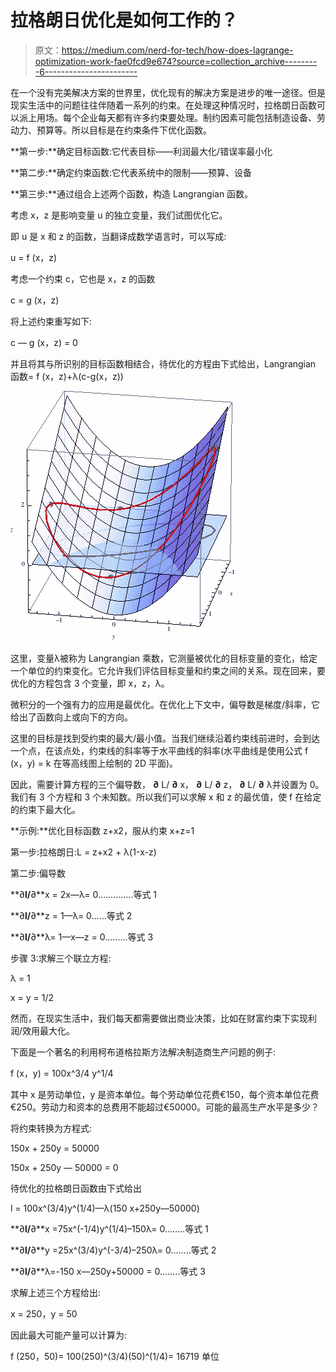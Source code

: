 # 拉格朗日优化是如何工作的？

> 原文：<https://medium.com/nerd-for-tech/how-does-lagrange-optimization-work-fae0fcd9e674?source=collection_archive---------6----------------------->

在一个没有完美解决方案的世界里，优化现有的解决方案是进步的唯一途径。但是现实生活中的问题往往伴随着一系列的约束。在处理这种情况时，拉格朗日函数可以派上用场。每个企业每天都有许多约束要处理。制约因素可能包括制造设备、劳动力、预算等。所以目标是在约束条件下优化函数。

**第一步:**确定目标函数:它代表目标——利润最大化/错误率最小化

**第二步:**确定约束函数:它代表系统中的限制——预算、设备

**第三步:**通过组合上述两个函数，构造 Langrangian 函数。

考虑 x，z 是影响变量 u 的独立变量，我们试图优化它。

即 u 是 x 和 z 的函数，当翻译成数学语言时，可以写成:

u = f (x，z)

考虑一个约束 c，它也是 x，z 的函数

c = g (x，z)

将上述约束重写如下:

c — g (x，z) = 0

并且将其与所识别的目标函数相结合，待优化的方程由下式给出，Langrangian 函数= f (x，z)+λ(c-g(x，z))

![](img/40f3f2bc1447d2728f9dc01b922c88ec.png)

这里，变量λ被称为 Langrangian 乘数，它测量被优化的目标变量的变化，给定一个单位的约束变化。它允许我们评估目标变量和约束之间的关系。现在回来，要优化的方程包含 3 个变量，即 x，z，λ。

微积分的一个强有力的应用是最优化。在优化上下文中，偏导数是梯度/斜率，它给出了函数向上或向下的方向。

这里的目标是找到受约束的最大/最小值。当我们继续沿着约束线前进时，会到达一个点，在该点处，约束线的斜率等于水平曲线的斜率(水平曲线是使用公式 f (x，y) = k 在等高线图上绘制的 2D 平面)。

因此，需要计算方程的三个偏导数， **∂** L/ **∂** x， **∂** L/ **∂** z， **∂** L/ **∂** λ并设置为 0。我们有 3 个方程和 3 个未知数。所以我们可以求解 x 和 z 的最优值，使 f 在给定的约束下最大化。

**示例:**优化目标函数 z+x2，服从约束 x+z=1

第一步:拉格朗日:L = z+x2 + λ(1-x-z)

第二步:偏导数

**∂**l/**∂**x = 2x—λ= 0…………..等式 1

**∂**l/**∂**z = 1—λ= 0……等式 2

**∂**l/**∂**λ= 1—x—z = 0………等式 3

步骤 3:求解三个联立方程:

λ = 1

x = y = 1/2

然而，在现实生活中，我们每天都需要做出商业决策，比如在财富约束下实现利润/效用最大化。

下面是一个著名的利用柯布道格拉斯方法解决制造商生产问题的例子:

f (x，y) = 100x^3/4 y^1/4

其中 x 是劳动单位，y 是资本单位。每个劳动单位花费€150，每个资本单位花费€250。劳动力和资本的总费用不能超过€50000。可能的最高生产水平是多少？

将约束转换为方程式:

150x + 250y = 50000

150x + 250y — 50000 = 0

待优化的拉格朗日函数由下式给出

l = 100x^(3/4)y^(1/4)—λ(150 x+250y—50000)

**∂**l/**∂**x =75x^(-1/4)y^(1/4)–150λ= 0……..等式 1

**∂**l/**∂**y =25x^(3/4)y^(-3/4)–250λ= 0……..等式 2

**∂**l/**∂**λ=-150 x—250y+50000 = 0……..等式 3

求解上述三个方程给出:

x = 250，y = 50

因此最大可能产量可以计算为:

f (250，50)= 100(250)^(3/4)(50)^(1/4)= 16719 单位